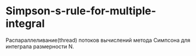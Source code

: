 # Simpson-s-rule-for-multiple-integral
Распараллеливание(thread) потоков вычислений метода Симпсона для интеграла размерности N.
